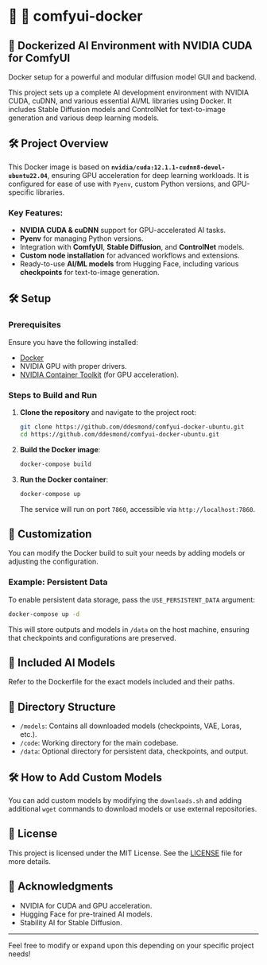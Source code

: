 # 🤖 🌄 comfyui-docker

## 🚀 Dockerized AI Environment with NVIDIA CUDA for ComfyUI

Docker setup for a powerful and modular diffusion model GUI and backend. 

This project sets up a complete AI development environment with NVIDIA CUDA, cuDNN, and various essential AI/ML libraries using Docker. It includes Stable Diffusion models and ControlNet for text-to-image generation and various deep learning models.

## 🛠️ Project Overview

This Docker image is based on **`nvidia/cuda:12.1.1-cudnn8-devel-ubuntu22.04`**, ensuring GPU acceleration for deep learning workloads. It is configured for ease of use with `Pyenv`, custom Python versions, and GPU-specific libraries.

### Key Features:

- **NVIDIA CUDA & cuDNN** support for GPU-accelerated AI tasks.
- **Pyenv** for managing Python versions.
- Integration with **ComfyUI**, **Stable Diffusion**, and **ControlNet** models.
- **Custom node installation** for advanced workflows and extensions.
- Ready-to-use **AI/ML models** from Hugging Face, including various **checkpoints** for text-to-image generation.

## 🛠️ Setup

### Prerequisites

Ensure you have the following installed:

- [Docker](https://docs.docker.com/get-docker/)
- NVIDIA GPU with proper drivers.
- [NVIDIA Container Toolkit](https://docs.nvidia.com/datacenter/cloud-native/container-toolkit/install-guide.html) (for GPU acceleration).

### Steps to Build and Run

1. **Clone the repository** and navigate to the project root:

   ```bash
   git clone https://github.com/ddesmond/comfyui-docker-ubuntu.git
   cd https://github.com/ddesmond/comfyui-docker-ubuntu.git
   ```

2. **Build the Docker image**:

   ```bash
   docker-compose build
   ```

3. **Run the Docker container**:

   ```bash
   docker-compose up
   ```

   The service will run on port `7860`, accessible via `http://localhost:7860`.

## 🔧 Customization

You can modify the Docker build to suit your needs by adding models or adjusting the configuration.

### Example: Persistent Data

To enable persistent data storage, pass the `USE_PERSISTENT_DATA` argument:

```bash
docker-compose up -d
```

This will store outputs and models in `/data` on the host machine, ensuring that checkpoints and configurations are preserved.

## 🧠 Included AI Models


Refer to the Dockerfile for the exact models included and their paths.

## 📂 Directory Structure

- `/models`: Contains all downloaded models (checkpoints, VAE, Loras, etc.).
- `/code`: Working directory for the main codebase.
- `/data`: Optional directory for persistent data, checkpoints, and output.

## 🛠️ How to Add Custom Models

You can add custom models by modifying the `downloads.sh` and adding additional `wget` commands to download models or use external repositories.


## 📜 License

This project is licensed under the MIT License. See the [LICENSE](LICENSE) file for more details.

## 🙌 Acknowledgments

- NVIDIA for CUDA and GPU acceleration.
- Hugging Face for pre-trained AI models.
- Stability AI for Stable Diffusion.

---

Feel free to modify or expand upon this depending on your specific project needs!